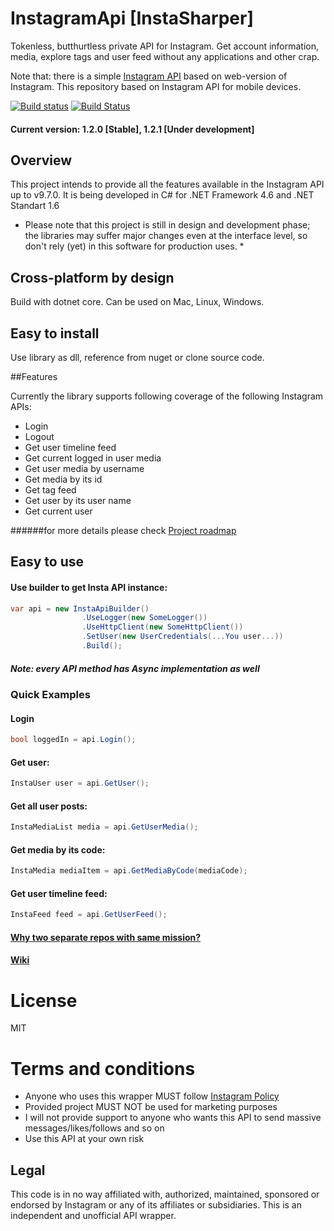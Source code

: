 # InstagramApi [InstaSharper]
Tokenless, butthurtless private API for Instagram. Get account information, media, explore tags and user feed without any applications and other crap.

Note that: there is a simple [Instagram API](https://github.com/a-legotin/InstagramAPI-Web) based on web-version of Instagram. This repository based on Instagram API for mobile devices.

[![Build status](https://ci.appveyor.com/api/projects/status/6os0fhi1awbplbka?svg=true)](https://ci.appveyor.com/project/a-legotin/instasharper)
[![Build Status](https://travis-ci.org/a-legotin/InstaSharper.svg?branch=master)](https://travis-ci.org/a-legotin/InstaSharper)

#### Current version: 1.2.0 [Stable], 1.2.1 [Under development]

## Overview
This project intends to provide all the features available in the Instagram API up to v9.7.0. It is being developed in C# for .NET Framework 4.6 and .NET Standart 1.6

* Please note that this project is still in design and development phase; the libraries may suffer major changes even at the interface level, so don't rely (yet) in this software for production uses. *

## Cross-platform by design
Build with dotnet core. Can be used on Mac, Linux, Windows.

## Easy to install
Use library as dll, reference from nuget or clone source code.

##Features

Currently the library supports following coverage of the following Instagram APIs:
  * Login
  * Logout
  * Get user timeline feed
  * Get current logged in user media
  * Get user media by username
  * Get media by its id
  * Get tag feed
  * Get user by its user name
  * Get current user

######for more details please check [Project roadmap](https://github.com/a-legotin/InstaSharper/wiki/Project-roadmap/_edit)

## Easy to use
#### Use builder to get Insta API instance:
```c#
var api = new InstaApiBuilder()
                .UseLogger(new SomeLogger())
                .UseHttpClient(new SomeHttpClient())
                .SetUser(new UserCredentials(...You user...))
                .Build();
```
##### Note: every API method has Async implementation as well

### Quick Examples
#### Login
```c#
bool loggedIn = api.Login();
```

#### Get user:
```c#
InstaUser user = api.GetUser();
```

#### Get all user posts:
```c#
InstaMediaList media = api.GetUserMedia();
```

#### Get media by its code:
```c#
InstaMedia mediaItem = api.GetMediaByCode(mediaCode);
```

#### Get user timeline feed:
```c#
InstaFeed feed = api.GetUserFeed();
```

#### [Why two separate repos with same mission?](https://github.com/a-legotin/InstagramAPI-Web/wiki/Difference-between-API-Web-and-just-API-repositories)

#### [Wiki](https://github.com/a-legotin/InstagramAPI/wiki/)

# License

MIT

# Terms and conditions

- Anyone who uses this wrapper MUST follow [Instagram Policy](https://www.instagram.com/about/legal/terms/api/)
- Provided project MUST NOT be used for marketing purposes
- I will not provide support to anyone who wants this API to send massive messages/likes/follows and so on
- Use this API at your own risk

## Legal

This code is in no way affiliated with, authorized, maintained, sponsored or endorsed by Instagram or any of its affiliates or subsidiaries. This is an independent and unofficial API wrapper.
